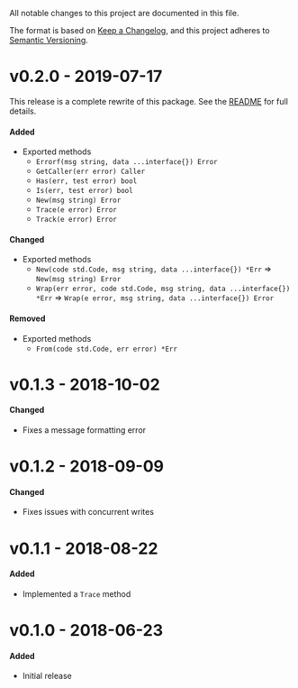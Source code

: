 All notable changes to this project are documented in this file.

The format is based on [Keep a Changelog](https://keepachangelog.com/en/1.0.0/), and this project adheres to [Semantic Versioning](https://semver.org/spec/v2.0.0.html).

# v0.2.0 - 2019-07-17
This release is a complete rewrite of this package. See the [README](README.md) for full details.
#### Added
* Exported methods
  - `Errorf(msg string, data ...interface{}) Error`
  - `GetCaller(err error) Caller`
  - `Has(err, test error) bool`
  - `Is(err, test error) bool`
  - `New(msg string) Error`
  - `Trace(e error) Error`
  - `Track(e error) Error`
#### Changed
* Exported methods
  - `New(code std.Code, msg string, data ...interface{}) *Err` => `New(msg string) Error`
  - `Wrap(err error, code std.Code, msg string, data ...interface{}) *Err` => `Wrap(e error, msg string, data ...interface{}) Error`
#### Removed
* Exported methods
  - `From(code std.Code, err error) *Err`


# v0.1.3 - 2018-10-02
#### Changed
* Fixes a message formatting error


# v0.1.2 - 2018-09-09
#### Changed
* Fixes issues with concurrent writes


# v0.1.1 - 2018-08-22
#### Added
* Implemented a `Trace` method


# v0.1.0 - 2018-06-23
#### Added
* Initial release
